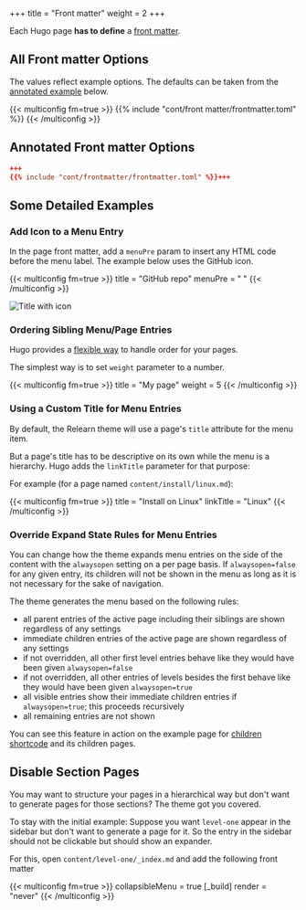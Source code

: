 +++
title = "Front matter"
weight = 2
+++

Each Hugo page **has to define** a [front matter](https://gohugo.io/content/front-matter/).

## All Front matter Options

The values reflect example options. The defaults can be taken from the [annotated example](#annotated-frontmatter-options) below.

{{< multiconfig fm=true >}}
{{% include "cont/front matter/frontmatter.toml" %}}
{{< /multiconfig >}}

## Annotated Front matter Options

````toml {title="toml"}
+++
{{% include "cont/frontmatter/frontmatter.toml" %}}+++
````

## Some Detailed Examples

### Add Icon to a Menu Entry

In the page front matter, add a `menuPre` param to insert any HTML code before the menu label. The example below uses the GitHub icon.

{{< multiconfig fm=true >}}
title = "GitHub repo"
menuPre = "<i class='fab fa-github'></i> "
{{< /multiconfig >}}

![Title with icon](frontmatter-icon.png?width=18.75rem)

### Ordering Sibling Menu/Page Entries

Hugo provides a [flexible way](https://gohugo.io/content/ordering/) to handle order for your pages.

The simplest way is to set `weight` parameter to a number.

{{< multiconfig fm=true >}}
title = "My page"
weight = 5
{{< /multiconfig >}}

### Using a Custom Title for Menu Entries

By default, the Relearn theme will use a page's `title` attribute for the menu item.

But a page's title has to be descriptive on its own while the menu is a hierarchy. Hugo adds the `linkTitle` parameter for that purpose:

For example (for a page named `content/install/linux.md`):

{{< multiconfig fm=true >}}
title = "Install on Linux"
linkTitle = "Linux"
{{< /multiconfig >}}

### Override Expand State Rules for Menu Entries

You can change how the theme expands menu entries on the side of the content with the `alwaysopen` setting on a per page basis. If `alwaysopen=false` for any given entry, its children will not be shown in the menu as long as it is not necessary for the sake of navigation.

The theme generates the menu based on the following rules:

- all parent entries of the active page including their siblings are shown regardless of any settings
- immediate children entries of the active page are shown regardless of any settings
- if not overridden, all other first level entries behave like they would have been given `alwaysopen=false`
- if not overridden, all other entries of levels besides the first behave like they would have been given `alwaysopen=true`
- all visible entries show their immediate children entries if `alwaysopen=true`; this proceeds recursively
- all remaining entries are not shown

You can see this feature in action on the example page for [children shortcode](shortcodes/children) and its children pages.

## Disable Section Pages

You may want to structure your pages in a hierarchical way but don't want to generate pages for those sections? The theme got you covered.

To stay with the initial example: Suppose you want `level-one` appear in the sidebar but don't want to generate a page for it. So the entry in the sidebar should not be clickable but should show an expander.

For this, open `content/level-one/_index.md` and add the following front matter

{{< multiconfig fm=true >}}
collapsibleMenu = true
[_build]
  render = "never"
{{< /multiconfig >}}
